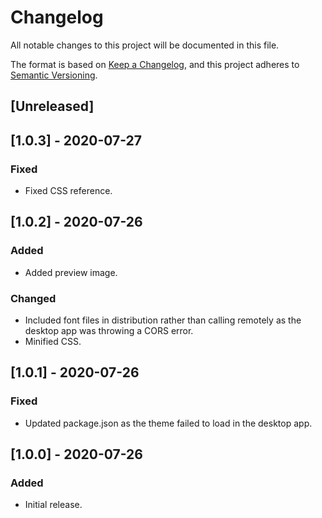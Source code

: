 # Changelog

All notable changes to this project will be documented in this file.

The format is based on [Keep a Changelog](https://keepachangelog.com/en/1.0.0/),
and this project adheres to [Semantic Versioning](https://semver.org/spec/v2.0.0.html).

## [Unreleased]

## [1.0.3] - 2020-07-27

### Fixed

- Fixed CSS reference.

## [1.0.2] - 2020-07-26

### Added

- Added preview image.

### Changed

- Included font files in distribution rather than calling remotely as the desktop app was throwing a CORS error.
- Minified CSS.

## [1.0.1] - 2020-07-26

### Fixed

- Updated package.json as the theme failed to load in the desktop app.

## [1.0.0] - 2020-07-26

### Added

- Initial release.
